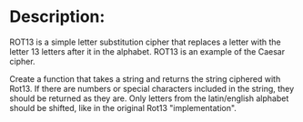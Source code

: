 # Description:
ROT13 is a simple letter substitution cipher that replaces a letter with the letter 13 letters after it in the alphabet. ROT13 is an example of the Caesar cipher.

Create a function that takes a string and returns the string ciphered with Rot13. 
If there are numbers or special characters included in the string, they should be returned as they are. Only letters from the latin/english alphabet should be shifted, like in the original Rot13 "implementation".